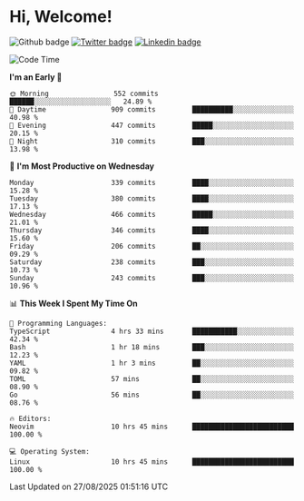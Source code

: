   # Hi, Welcome!
  ![Github badge](https://img.shields.io/github/followers/kraken-afk.svg?style=social&label=Follow&maxAge=2592000)
  [![Twitter badge](https://img.shields.io/badge/-Twitter-00acee?style=flat-square&logo=Twitter&logoColor=white)](https://twitter.com/trshppl)
  [![Linkedin badge](https://img.shields.io/badge/LinkedIn-0077B5?style=flat-square&logo=linkedin&logoColor=white)](https://www.linkedin.com/in/noveanrer)
<!--START_SECTION:waka-->
![Code Time](http://img.shields.io/badge/Code%20Time-1%2C200%20hrs%2050%20mins-blue)

**I'm an Early 🐤** 

```text
🌞 Morning                552 commits         ██████░░░░░░░░░░░░░░░░░░░   24.89 % 
🌆 Daytime                909 commits         ██████████░░░░░░░░░░░░░░░   40.98 % 
🌃 Evening                447 commits         █████░░░░░░░░░░░░░░░░░░░░   20.15 % 
🌙 Night                  310 commits         ███░░░░░░░░░░░░░░░░░░░░░░   13.98 % 
```
📅 **I'm Most Productive on Wednesday** 

```text
Monday                   339 commits         ████░░░░░░░░░░░░░░░░░░░░░   15.28 % 
Tuesday                  380 commits         ████░░░░░░░░░░░░░░░░░░░░░   17.13 % 
Wednesday                466 commits         █████░░░░░░░░░░░░░░░░░░░░   21.01 % 
Thursday                 346 commits         ████░░░░░░░░░░░░░░░░░░░░░   15.60 % 
Friday                   206 commits         ██░░░░░░░░░░░░░░░░░░░░░░░   09.29 % 
Saturday                 238 commits         ███░░░░░░░░░░░░░░░░░░░░░░   10.73 % 
Sunday                   243 commits         ███░░░░░░░░░░░░░░░░░░░░░░   10.96 % 
```


📊 **This Week I Spent My Time On** 

```text
💬 Programming Languages: 
TypeScript               4 hrs 33 mins       ███████████░░░░░░░░░░░░░░   42.34 % 
Bash                     1 hr 18 mins        ███░░░░░░░░░░░░░░░░░░░░░░   12.23 % 
YAML                     1 hr 3 mins         ██░░░░░░░░░░░░░░░░░░░░░░░   09.82 % 
TOML                     57 mins             ██░░░░░░░░░░░░░░░░░░░░░░░   08.90 % 
Go                       56 mins             ██░░░░░░░░░░░░░░░░░░░░░░░   08.76 % 

🔥 Editors: 
Neovim                   10 hrs 45 mins      █████████████████████████   100.00 % 

💻 Operating System: 
Linux                    10 hrs 45 mins      █████████████████████████   100.00 % 
```


 Last Updated on 27/08/2025 01:51:16 UTC
<!--END_SECTION:waka-->